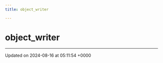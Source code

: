 ```yaml
---
title: object_writer

---
```


# object_writer





-------------------------------

Updated on 2024-08-16 at 05:11:54 +0000